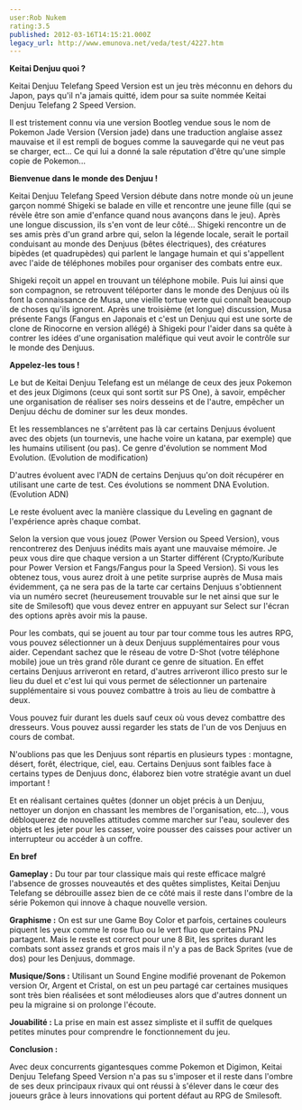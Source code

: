 ```yaml
---
user:Rob Nukem
rating:3.5
published: 2012-03-16T14:15:21.000Z
legacy_url: http://www.emunova.net/veda/test/4227.htm
---
```

**Keitai Denjuu quoi ?**  

  

Keitai Denjuu Telefang Speed Version est un jeu très méconnu en dehors du Japon, pays qu'il n'a jamais quitté, idem pour sa suite nommée Keitai Denjuu Telefang 2 Speed Version.  

  

Il est tristement connu via une version Bootleg vendue sous le nom de Pokemon Jade Version (Version jade) dans une traduction anglaise assez mauvaise et il est rempli de bogues comme la sauvegarde qui ne veut pas se charger, ect... Ce qui lui a donné la sale réputation d'être qu'une simple copie de Pokemon...  

  

**Bienvenue dans le monde des Denjuu !**  

  

Keitai Denjuu Telefang Speed Version débute dans notre monde où un jeune garçon nommé Shigeki se balade en ville et rencontre une jeune fille (qui se révèle être son amie d'enfance quand nous avançons dans le jeu). Après une longue discussion, ils s'en vont de leur côté... Shigeki rencontre un de ses amis près d'un grand arbre qui, selon la légende locale, serait le portail conduisant au monde des Denjuus (bêtes électriques), des créatures bipèdes (et quadrupèdes) qui parlent le langage humain et qui s'appellent avec l'aide de téléphones mobiles pour organiser des combats entre eux.  

  

Shigeki reçoit un appel en trouvant un téléphone mobile. Puis lui ainsi que son compagnon, se retrouvent téléporter dans le monde des Denjuus où ils font la connaissance de Musa, une vieille tortue verte qui connaît beaucoup de choses qu'ils ignorent. Après une troisième (et longue) discussion, Musa présente Fangs (Fangus en Japonais et c'est un Denjuu qui est une sorte de clone de Rinocorne en version allégé) à Shigeki pour l'aider dans sa quête à contrer les idées d'une organisation maléfique qui veut avoir le contrôle sur le monde des Denjuus.  

  

**Appelez-les tous !**  

  

Le but de Keitai Denjuu Telefang est un mélange de ceux des jeux Pokemon et des jeux Digimons (ceux qui sont sortit sur PS One), à savoir, empêcher une organisation de réaliser ses noirs desseins et de l'autre, empêcher un Denjuu déchu de dominer sur les deux mondes.  

  

Et les ressemblances ne s'arrêtent pas là car certains Denjuus évoluent avec des objets (un tournevis, une hache voire un katana, par exemple) que les humains utilisent (ou pas). Ce genre d'évolution se nomment Mod Evolution. (Evolution de modification)  

  

D'autres évoluent avec l'ADN de certains Denjuus qu'on doit récupérer en utilisant une carte de test. Ces évolutions se nomment DNA Evolution. (Evolution ADN)  

  

Le reste évoluent avec la manière classique du Leveling en gagnant de l'expérience après chaque combat.  

  

Selon la version que vous jouez (Power Version ou Speed Version), vous rencontrerez des Denjuus inédits mais ayant une mauvaise mémoire. Je peux vous dire que chaque version a un Starter différent (Crypto/Kuribute pour Power Version et Fangs/Fangus pour la Speed Version). Si vous les obtenez tous, vous aurez droit à une petite surprise auprès de Musa mais évidemment, ça ne sera pas de la tarte car certains Denjuus s'obtiennent via un numéro secret (heureusement trouvable sur le net ainsi que sur le site de Smilesoft) que vous devez entrer en appuyant sur Select sur l'écran des options après avoir mis la pause.  

  

Pour les combats, qui se jouent au tour par tour comme tous les autres RPG, vous pouvez sélectionner un à deux Denjuus supplémentaires pour vous aider. Cependant sachez que le réseau de votre D-Shot (votre téléphone mobile) joue un très grand rôle durant ce genre de situation. En effet certains Denjuus arriveront en retard, d'autres arriveront illico presto sur le lieu du duel et c'est lui qui vous permet de sélectionner un partenaire supplémentaire si vous pouvez combattre à trois au lieu de combattre à deux.  

  

Vous pouvez fuir durant les duels sauf ceux où vous devez combattre des dresseurs. Vous pouvez aussi regarder les stats de l'un de vos Denjuus en cours de combat.  

  

N'oublions pas que les Denjuus sont répartis en plusieurs types : montagne, désert, forêt, électrique, ciel, eau. Certains Denjuus sont faibles face à certains types de Denjuus donc, élaborez bien votre stratégie avant un duel important !  

  

Et en réalisant certaines quêtes (donner un objet précis à un Denjuu, nettoyer un donjon en chassant les membres de l'organisation, etc...), vous débloquerez de nouvelles attitudes comme marcher sur l'eau, soulever des objets et les jeter pour les casser, voire pousser des caisses pour activer un interrupteur ou accéder à un coffre.  

  

**En bref**  

  

**Gameplay :** Du tour par tour classique mais qui reste efficace malgré l'absence de grosses nouveautés et des quêtes simplistes, Keitai Denjuu Telefang se débrouille assez bien de ce côté mais il reste dans l'ombre de la série Pokemon qui innove à chaque nouvelle version.  

  

**Graphisme :** On est sur une Game Boy Color et parfois, certaines couleurs piquent les yeux comme le rose fluo ou le vert fluo que certains PNJ partagent. Mais le reste est correct pour une 8 Bit, les sprites durant les combats sont assez grands et gros mais il n'y a pas de Back Sprites (vue de dos) pour les Denjuus, dommage.  

  

**Musique/Sons :** Utilisant un Sound Engine modifié provenant de Pokemon version Or, Argent et Cristal, on est un peu partagé car certaines musiques sont très bien réalisées et sont mélodieuses alors que d'autres donnent un peu la migraine si on prolonge l'écoute.  

  

**Jouabilité :** La prise en main est assez simpliste et il suffit de quelques petites minutes pour comprendre le fonctionnement du jeu.  

  

**Conclusion :**  

  

Avec deux concurrents gigantesques comme Pokemon et Digimon, Keitai Denjuu Telefang Speed Version n'a pas su s'imposer et il reste dans l'ombre de ses deux principaux rivaux qui ont réussi à s'élever dans le cœur des joueurs grâce à leurs innovations qui portent défaut au RPG de Smilesoft.